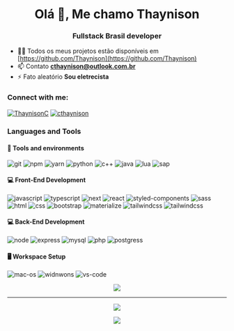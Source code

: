 <h1 align="center">Olá 👋, Me chamo Thaynison</h1>
<h3 align="center">Fullstack Brasil developer</h3>

- 👨‍💻 Todos os meus projetos estão disponíveis em [https://github.com/Thaynison](https://github.com/Thaynison)
- 📫 Contato **cthaynison@outlook.com.br**
- ⚡ Fato aleatório **Sou eletrecista**

<h3 align="left">Connect with me:</h3>
<p align="left">
  <a href="https://twitter.com/ThaynisonC" target="blank"><img align="center" src="https://img.shields.io/badge/Twitter-1DA1F2?style=for-the-badge&logo=twitter&logoColor=white" alt="ThaynisonC" /></a>
  <a href="https://instagram.com/cthaynison" target="blank"><img align="center" src="https://img.shields.io/badge/Instagram-405DE6?style=for-the-badge&logo=instagram&logoColor=white" alt="cthaynison" /></a>
</p>

### Languages and Tools

#### :wrench: Tools and environments

![git](https://img.shields.io/badge/Git-F05032.svg?style=for-the-badge&logo=git&logoColor=white)
![npm](https://img.shields.io/badge/NPM-CB3837.svg?style=for-the-badge&logo=npm&logoColor=white)
![yarn](https://img.shields.io/badge/Yarn-2C8EBB.svg?style=for-the-badge&logo=yarn&logoColor=white)
![python](https://img.shields.io/badge/Python-14354C?style=for-the-badge&logo=python&logoColor=white)
![c++](https://img.shields.io/badge/C%2B%2B-00599C?style=for-the-badge&logo=c%2B%2B&logoColor=white)
![java](https://img.shields.io/badge/Java-ED8B00?style=for-the-badge&logo=java&logoColor=white)
![lua](https://img.shields.io/badge/Lua-2C2D72?style=for-the-badge&logo=lua&logoColor=white)
![sap](https://img.shields.io/badge/SAP-0FAAFF?style=for-the-badge&logo=sap&logoColor=white)

#### :computer: Front-End Development

![javascript](https://img.shields.io/badge/JavaScript-F7DF1E?style=for-the-badge&logo=javascript&logoColor=black)
![typescript](https://img.shields.io/badge/TypeScript-3178C6?style=for-the-badge&logo=typescript&logoColor=white)
![next](https://img.shields.io/badge/Next-000000?style=for-the-badge&logo=nextdotjs&logoColor=FFFFFF)
![react](https://img.shields.io/badge/React-20232A?style=for-the-badge&logo=react&logoColor=61DAFB)
![styled-components](https://img.shields.io/badge/styled_components-DB7093?style=for-the-badge&logo=styled-components&logoColor=white)
![sass](https://img.shields.io/badge/Sass-CF649A?style=for-the-badge&logo=sass&logoColor=white)
![html](https://img.shields.io/badge/HTML5-E34F26?style=for-the-badge&logo=html5&logoColor=white)
![css](https://img.shields.io/badge/CSS3-1572B6?style=for-the-badge&logo=css3&logoColor=white)
![bootstrap](https://img.shields.io/badge/Bootstrap-7952b3?style=for-the-badge&logo=bootstrap&logoColor=white)
![materialize](https://img.shields.io/badge/Materialize-ee6e73?style=for-the-badge&logo=materializecss&logoColor=white)
![tailwindcss](https://img.shields.io/badge/Tailwind-22d3ee?style=for-the-badge&logo=tailwindcss&logoColor=white)
![tailwindcss](https://img.shields.io/badge/Chakra-319795?style=for-the-badge&logo=chakra-ui&logoColor=white)

#### :computer: Back-End Development

![node](https://img.shields.io/badge/Node.js-43853D?style=for-the-badge&logo=node.js&logoColor=white)
![express](https://img.shields.io/badge/Express.js-404D59?style=for-the-badge)
![mysql](https://img.shields.io/badge/MySQL-00000F?style=for-the-badge&logo=mysql&logoColor=white)
![php](https://img.shields.io/badge/PHP-777BB4?style=for-the-badge&logo=php&logoColor=white)
![postgress](https://img.shields.io/badge/PostgreSQL-316192?style=for-the-badge&logo=postgresql&logoColor=white)

#### 🖥️ Workspace Setup

![mac-os](https://img.shields.io/badge/mac%20os-000000?style=for-the-badge&logo=apple&logoColor=white)
![widnwons](https://img.shields.io/badge/Windows-0078D6?style=for-the-badge&logo=windows&logoColor=white)
![vs-code](https://img.shields.io/badge/VS_Code-007ACC?style=for-the-badge&logo=Visual-Studio-Code&logoColor=white)

<p align="center">
    <a align="center" href="https://cidadepixel.vercel.app" target="blank">
      <img align="center" src="https://media.discordapp.net/attachments/1033867354070851584/1033867401609097216/banner-gif-baixo.gif"/>
    </a>
</p> 

_____

<p align="center">
    <a align="center">
      <img src="https://github-readme-stats.vercel.app/api/top-langs?username=ylyra&show_icons=true&hide_border=true&count_private=true&theme=vision-friendly-dark&title_color=7159c1&icon_color=7159c1&layout=compact" /></a>
</p> 
 
<p align="center">
<a><img src="https://github-readme-stats.vercel.app/api?username=ylyra&show_icons=true&hide_border=true&count_private=true&theme=vision-friendly-dark&title_color=7159c1&icon_color=7159c1&hide=stars,issues" /></a>
</p>
